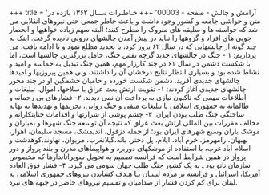 +++
title = 'آرامش و چالش - صفحه - 00003'
+++
خـاطـرات ســال ۱۳۶۲ یازده در متن و حواشی جامعه و کشور وجود داشت و باعث خاطر جمعی حتی نیروهای انقلابی می شد که خواسته ها و سلیقه های متروک را مطرح کنند؛ البته سهم زیاده خواهیها و انحصار جویی های افراد و گروهها را نباید در پیش آمدن چالشهای درونی نادیده گرفت. اینک به چند گونه از چالشهایی که در سال ۶۲ بروز کرد، یا تجدید مطلع نمود و با ادامه یافت، می پردازیم: ۱ - جنگ در چالشهای جدید گرچه نفس جنگ، حامل بزرگترین چالشها است، اما با شکست دشمن در سال ۶۱ در چند کارزار مهم، همین جنگ تبدیل به حماسه و امید و نشاط شده بود و بسیاری انتظار نتایج درخشان آن را داشتند، ولی همین پیروزیها و امیدها چالشهای جدیدی آفرید. دشمن شکست خورده و حامیان خشمگین او در چند محور چالشهای جدیدی آغاز کردند: ۱- تقویت ارتش بعث عراق با سلاحها، اموال، تبلیغات و اطلاعات مهمی که تاکنون نیازی به پرداخت آن نمی دیدند. ۲- فشارهای بی رحمانه و ظالمانه به جمهوری اسلامی با تبلیغات منفی و جنگ روانی، تحریمها و تهدیدها به بهانه ساختگی جنگ طلب بودن ایران. ۳- چشم پوشی از شرارتها و اقدامات جنایتکارانه و مخالف مقررات بین المللی ارتش بعث عراق که نتیجه آن توسعه جنگ شهرها و بمباران و موشک باران وسیع شهرهای ایران بود؛ از جمله دزفول، اندیمشک، مسجد سلیمان، اهواز، بهبهان، رامهرمز، خرم آباد، ایلام، پل دختر، بانه،گیلانغرب، مریوان، نهاوند،کوهدشت و اسلام آباد غرب، با استفاده از موشکهای دوربرد و هواپیماهای مدرن و بلند پرواز و دور پرواز در همین شرایط است که فرانسه تصمیم به تحویل سوپراتاندارها که مخصوص سازمان ناتو بود ـ به یک کشور جنگ طلب جهان سومی می گیرد. ۴- فشار فوق العاده آمریکا، اسرائیل و فرانسه بر مردم لبـنـان بـا هـدف کشاندن نیروهای جمهوری اسلامی به لبنان برای کم کردن فشار از صدامیان و تقسیم نیروهای حاضر در جبهه های نبرد.